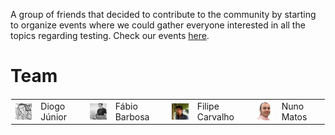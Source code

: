 
A group of friends that decided to contribute to the community by starting to organize events where we could gather everyone interested in all the topics regarding testing. 
Check our events <a href="https://portotestersmeetup.eventbrite.com" target="_blank">here</a>.

# Team

<table width="500px" height="100%" style="border: 1px solid transparent">

<tr>

<td>
<img src="images/organization/diogo_junior.jpg" width="48" align="left"/>
</td>
<td>
Diogo Júnior
</td>

<td>
<img src="images/organization/fabio_barbosa.jpg" width="48" align="left"/>
</td>
<td>
Fábio Barbosa
</td>

<td>
<img src="images/organization/filipe_carvalho.jpg" width="48" align="left"/>
</td>
<td>
Filipe Carvalho
</td>

<td>
<img src="images/organization/nuno_matos.png" width="48" align="left"/>
</td>
<td>
Nuno Matos
</td>

</tr>

</table>
